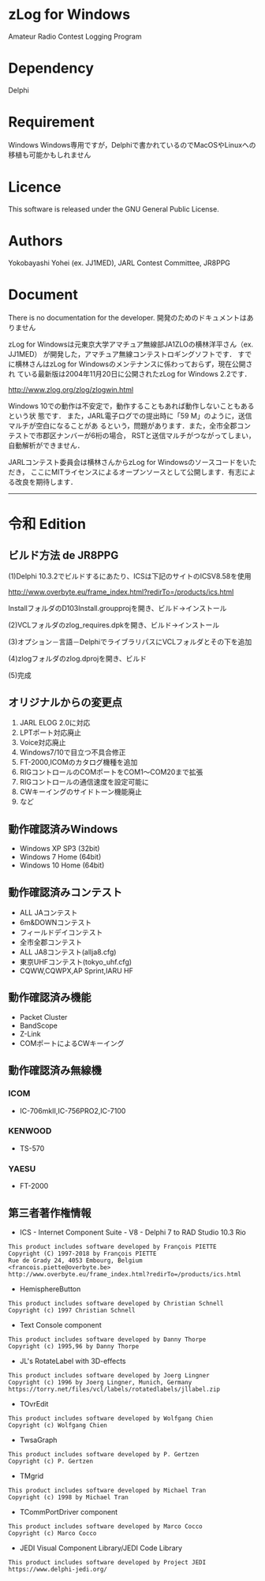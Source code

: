 # zLog for Windows

Amateur Radio Contest Logging Program

# Dependency
Delphi

# Requirement
Windows
Windows専用ですが，Delphiで書かれているのでMacOSやLinuxへの移植も可能かもしれません

# Licence
This software is released under the GNU General Public License.

# Authors
Yokobayashi Yohei (ex. JJ1MED), JARL Contest Committee, JR8PPG

# Document
There is no documentation for the developer.
開発のためのドキュメントはありません

zLog for Windowsは元東京大学アマチュア無線部JA1ZLOの横林洋平さん（ex. JJ1MED）
が開発した，アマチュア無線コンテストロギングソフトです．
すでに横林さんはzLog for Windowsのメンテナンスに係わっておらず，現在公開され
ている最新版は2004年11月20日に公開されたzLog for Windows 2.2です．

http://www.zlog.org/zlog/zlogwin.html

Windows 10での動作は不安定で，動作することもあれば動作しないこともあるという状
態です．
また，JARL電子ログでの提出時に「59 M」のように，送信マルチが空白になることがあ
るという，問題があります．また，全市全郡コンテストで市郡区ナンバーが6桁の場合，
RSTと送信マルチがつながってしまい，自動解析ができません．

JARLコンテスト委員会は横林さんからzLog for Windowsのソースコードをいただき，
ここにMITライセンスによるオープンソースとして公開します．有志による改良を期待します．

------
# 令和 Edition
## ビルド方法 de JR8PPG

(1)Delphi 10.3.2でビルドするにあたり、ICSは下記のサイトのICSV8.58を使用

http://www.overbyte.eu/frame_index.html?redirTo=/products/ics.html

InstallフォルダのD103Install.groupprojを開き、ビルド→インストール 

(2)VCLフォルダのzlog_requires.dpkを開き、ビルド→インストール

(3)オプション－言語－DelphiでライブラリパスにVCLフォルダとその下を追加

(4)zlogフォルダのzlog.dprojを開き、ビルド

(5)完成

## オリジナルからの変更点

1. JARL ELOG 2.0に対応
2. LPTポート対応廃止
3. Voice対応廃止
4. Windows7/10で目立つ不具合修正
5. FT-2000,ICOMのカタログ機種を追加
6. RIGコントロールのCOMポートをCOM1～COM20まで拡張
7. RIGコントロールの通信速度を設定可能に
8. CWキーイングのサイドトーン機能廃止
9. など

## 動作確認済みWindows

* Windows XP SP3 (32bit)
* Windows 7 Home (64bit)
* Windows 10 Home (64bit)

## 動作確認済みコンテスト

* ALL JAコンテスト
* 6m&DOWNコンテスト
* フィールドデイコンテスト
* 全市全郡コンテスト
* ALL JA8コンテスト(allja8.cfg)
* 東京UHFコンテスト(tokyo_uhf.cfg)
* CQWW,CQWPX,AP Sprint,IARU HF

## 動作確認済み機能

* Packet Cluster
* BandScope
* Z-Link
* COMポートによるCWキーイング

## 動作確認済み無線機

### ICOM
* IC-706mkII,IC-756PRO2,IC-7100
### KENWOOD
* TS-570
### YAESU
* FT-2000

## 第三者著作権情報

* ICS - Internet Component Suite - V8 - Delphi 7 to RAD Studio 10.3 Rio
```
This product includes software developed by François PIETTE
Copyright (C) 1997-2018 by François PIETTE
Rue de Grady 24, 4053 Embourg, Belgium
<francois.piette@overbyte.be>
http://www.overbyte.eu/frame_index.html?redirTo=/products/ics.html
```

* HemisphereButton
```
This product includes software developed by Christian Schnell
Copyright (c) 1997 Christian Schnell
```

* Text Console component
```
This product includes software developed by Danny Thorpe
Copyright (c) 1995,96 by Danny Thorpe
```

* JL's RotateLabel with 3D-effects
```
This product includes software developed by Joerg Lingner
Copyright (c) 1996 by Joerg Lingner, Munich, Germany
https://torry.net/files/vcl/labels/rotatedlabels/jllabel.zip
```

* TOvrEdit
```
This product includes software developed by Wolfgang Chien
Copyright (c) Wolfgang Chien
```

* TwsaGraph
```
This product includes software developed by P. Gertzen
Copyright (c) P. Gertzen
```

* TMgrid
```
This product includes software developed by Michael Tran
Copyright (c) 1998 by Michael Tran
```

* TCommPortDriver component
```
This product includes software developed by Marco Cocco
Copyright (c) Marco Cocco
```

* JEDI Visual Component Library/JEDI Code Library
```
This product includes software developed by Project JEDI
https://www.delphi-jedi.org/
```
